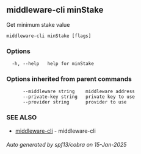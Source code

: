## middleware-cli minStake

Get minimum stake value

```
middleware-cli minStake [flags]
```

### Options

```
  -h, --help   help for minStake
```

### Options inherited from parent commands

```
      --middleware string    middleware address
      --private-key string   private key to use
      --provider string      provider to use
```

### SEE ALSO

* [middleware-cli](../middleware-cli.md)	 - middleware-cli

###### Auto generated by spf13/cobra on 15-Jan-2025
